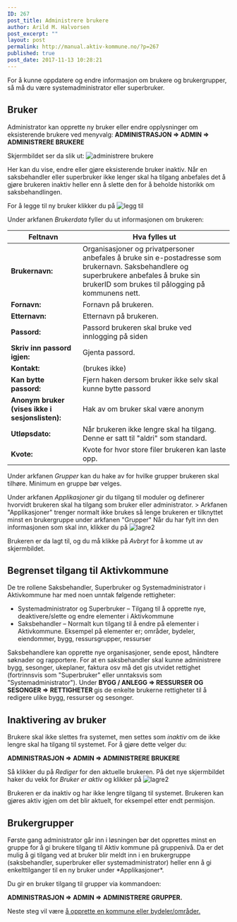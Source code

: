 ```yaml
---
ID: 267
post_title: Administrere brukere
author: Arild M. Halvorsen
post_excerpt: ""
layout: post
permalink: http://manual.aktiv-kommune.no/?p=267
published: true
post_date: 2017-11-13 10:28:21
---
```

For å kunne oppdatere og endre informasjon om brukere og brukergrupper, så må du være systemadministrator eller superbruker.
<h2>Bruker</h2>
Administrator kan opprette ny bruker eller endre opplysninger om eksisterende brukere ved menyvalg:
<strong>ADMINISTRASJON =&gt; ADMIN =&gt; ADMINISTRERE BRUKERE</strong>

Skjermbildet ser da slik ut:
![administrere brukere](http://manual.aktiv-kommune.no/wp-content/uploads/2018/02/brukereogbrukergrupper.png)

Her kan du vise, endre eller gjøre eksisterende bruker inaktiv. Når en saksbehandler eller superbruker ikke lenger skal ha tilgang anbefales det å gjøre brukeren inaktiv heller enn å slette den for å beholde historikk om saksbehandlingen.

For å legge til ny bruker klikker du på
![legg til](http://manual.aktiv-kommune.no/wp-content/uploads/2017/12/leggtil.png)

Under arkfanen *Brukerdata* fyller du ut informasjonen om brukeren:

**Feltnavn**| Hva fylles ut
--------------------------|---------------------------------------------
**Brukernavn:**|Organisasjoner og privatpersoner anbefales å bruke sin e-postadresse som brukernavn. Saksbehandlere og superbrukere anbefales å bruke sin brukerID som brukes til pålogging på kommunens nett.
**Fornavn:** |Fornavn på brukeren.
**Etternavn:** |Etternavn på brukeren.
**Passord:** |Passord brukeren skal bruke ved innlogging på siden
**Skriv inn passord igjen:** |Gjenta passord.
**Kontakt:**| (brukes ikke)
**Kan bytte passord:** |Fjern haken dersom bruker ikke selv skal kunne bytte passord
**Anonym bruker (vises ikke i sesjonslisten):** |Hak av om bruker skal være anonym
**Utløpsdato:** |Når brukeren ikke lengre skal ha tilgang. Denne er satt til "aldri" som standard.
**Kvote:** |Kvote for hvor store filer brukeren kan laste opp.

Under arkfanen *Grupper* kan du hake av for hvilke grupper brukeren skal tilhøre. Minimum en gruppe bør velges.

Under arkfanen *Applikasjoner* gir du tilgang til moduler og definerer hvorvidt brukeren skal ha tilgang som bruker eller administrator.
&gt; Arkfanen "Applikasjoner" trenger normalt ikke brukes så lenge brukeren er tilknyttet minst en brukergruppe under arkfanen "Grupper"
Når du har fylt inn den informasjonen som skal inn, klikker du på
![lagre2](http://manual.aktiv-kommune.no/wp-content/uploads/2017/12/lagre2.png)

Brukeren er da lagt til, og du må klikke på *Avbryt* for å komme ut av skjermbildet.

## Begrenset tilgang til Aktivkommune
De tre rollene Saksbehandler, Superbruker og Systemadministrator i Aktivkommune har med noen unntak følgende rettigheter:
* Systemadministrator og Superbruker – Tilgang til å opprette nye, deaktivere/slette og endre elementer i Aktivkommune
* Saksbehandler – Normalt kun tilgang til å endre på elementer i Aktivkommune.
Eksempel på elementer er; områder, bydeler, eiendommer, bygg, ressursgrupper, ressurser

Saksbehandlere kan opprette nye organisasjoner, sende epost, håndtere søknader og rapportere. For at en saksbehandler skal kunne administrere bygg, sesonger, ukeplaner, faktura osv må det gis utvidet rettighet (fortrinnsvis som "Superbruker" eller unntaksvis som "Systemadministrator"). Under <strong>BYGG / ANLEGG =&gt; RESSURSER OG SESONGER =&gt; RETTIGHETER </strong>gis de enkelte brukerne rettigheter til å redigere ulike bygg, ressurser og sesonger.

## Inaktivering av bruker

Brukere skal ikke slettes fra systemet, men settes som <em>inaktiv</em> om de ikke lengre skal ha tilgang til systemet. For å gjøre dette velger du:

<strong>ADMINISTRASJON =&gt; ADMIN =&gt; ADMINISTRERE BRUKERE</strong>

Så klikker du på *Rediger* for den aktuelle brukeren. På det nye skjermbildet haker du vekk for *Bruker er aktiv* og klikker på
![lagre2](http://manual.aktiv-kommune.no/wp-content/uploads/2017/12/lagre2.png)

Brukeren er da inaktiv og har ikke lengre tilgang til systemet. Brukeren kan gjøres aktiv igjen om det blir aktuelt, for eksempel etter endt permisjon.
<h2>Brukergrupper</h2>
Første gang administrator går inn i løsningen bør det opprettes minst en gruppe for å gi brukere tilgang til Aktiv kommune på gruppenivå. Da er det mulig å gi tilgang ved at bruker blir meldt inn i en brukergruppe (saksbehandler, superbruker eller systemadministrator) heller enn å gi enkelttilganger til en ny bruker under *Applikasjoner*.

Du gir en bruker tilgang til grupper via kommandoen:

<strong>ADMINISTRASJON =&gt; ADMIN =&gt; ADMINISTRERE GRUPPER.</strong>

Neste steg vil være [å opprette en kommune eller bydeler/områder.](https://manual.aktiv-kommune.no/?p=291)